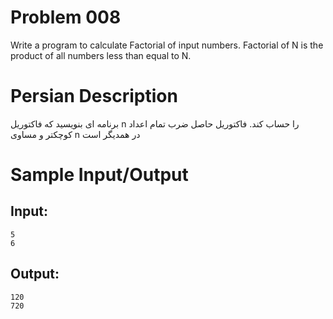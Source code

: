 # Problem 008
Write a program to calculate Factorial of input numbers.
Factorial of N is the product of all numbers less than equal to N.

# Persian Description
برنامه ای بنویسید که فاکتوریل n را حساب کند. فاکتوریل حاصل ضرب تمام اعداد کوچکتر و مساوی n در همدیگر است

# Sample Input/Output

## Input:
```
5
6
```

## Output: 
```
120
720
```
